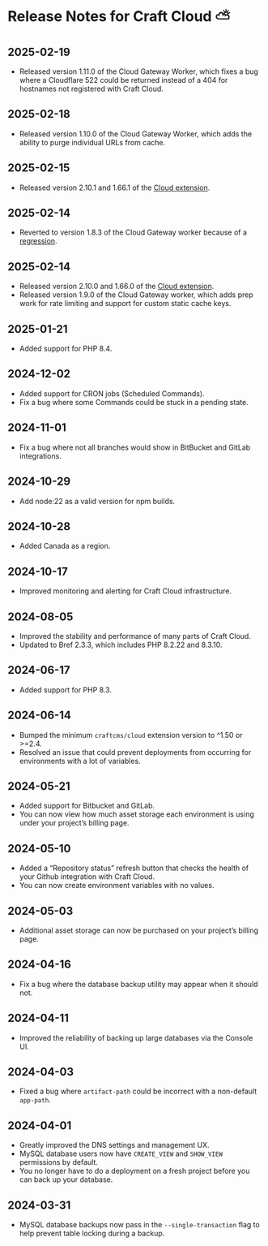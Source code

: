 # Release Notes for Craft Cloud  ⛅️

## 2025-02-19

- Released version 1.11.0 of the Cloud Gateway Worker, which fixes a bug where a Cloudflare 522 could be returned instead of a 404 for hostnames not registered with Craft Cloud.

## 2025-02-18

- Released version 1.10.0 of the Cloud Gateway Worker, which adds the ability to purge individual URLs from cache.

## 2025-02-15

- Released version 2.10.1 and 1.66.1 of the [Cloud extension](https://github.com/craftcms/cloud-extension-yii2/releases).

## 2025-02-14

- Reverted to version 1.8.3 of the Cloud Gateway worker because of a [regression](https://status.craftcms.com/incident/513937?mp=true).

## 2025-02-14

- Released version 2.10.0 and 1.66.0 of the [Cloud extension](https://github.com/craftcms/cloud-extension-yii2/releases).
- Released version 1.9.0 of the Cloud Gateway worker, which adds prep work for rate limiting and support for custom static cache keys.

## 2025-01-21

- Added support for PHP 8.4.

## 2024-12-02

- Added support for CRON jobs (Scheduled Commands).
- Fix a bug where some Commands could be stuck in a pending state.

## 2024-11-01

- Fix a bug where not all branches would show in BitBucket and GitLab integrations.

## 2024-10-29

- Add node:22 as a valid version for npm builds.

## 2024-10-28

- Added Canada as a region.

## 2024-10-17

- Improved monitoring and alerting for Craft Cloud infrastructure.

## 2024-08-05

- Improved the stability and performance of many parts of Craft Cloud.
- Updated to Bref 2.3.3, which includes PHP 8.2.22 and 8.3.10. 

## 2024-06-17

- Added support for PHP 8.3.

## 2024-06-14

- Bumped the minimum `craftcms/cloud` extension version to ^1.50 or >=2.4.
- Resolved an issue that could prevent deployments from occurring for environments with a lot of variables.

## 2024-05-21

- Added support for Bitbucket and GitLab.
- You can now view how much asset storage each environment is using under your project’s billing page.

## 2024-05-10

- Added a “Repository status” refresh button that checks the health of your Github integration with Craft Cloud.
- You can now create environment variables with no values.

## 2024-05-03

- Additional asset storage can now be purchased on your project’s billing page.

## 2024-04-16

- Fix a bug where the database backup utility may appear when it should not.

## 2024-04-11

- Improved the reliability of backing up large databases via the Console UI.

## 2024-04-03

- Fixed a bug where `artifact-path` could be incorrect with a non-default `app-path`.

## 2024-04-01

- Greatly improved the DNS settings and management UX. 
- MySQL database users now have `CREATE_VIEW` and `SHOW_VIEW` permissions by default.
- You no longer have to do a deployment on a fresh project before you can back up your database.

## 2024-03-31

- MySQL database backups now pass in the `--single-transaction` flag to help prevent table locking during a backup. 
